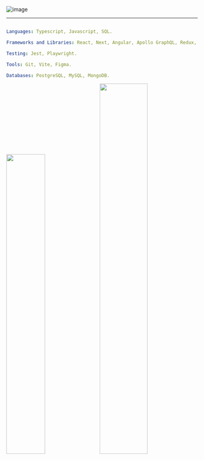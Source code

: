 ![image](https://github.com/icarodredd/icarodredd/assets/78151906/2792d05d-11a8-47aa-b39a-4c9c80e8b79a)

---

```yaml

Languages: Typescript, Javascript, SQL.

Frameworks and Libraries: React, Next, Angular, Apollo GraphQL, Redux, Node, MaterialUI, React Query, Styled Components, TailwindCSS, Bootstrap.

Testing: Jest, Playwright.

Tools: Git, Vite, Figma.

Databases: PostgreSQL, MySQL, MongoDB.
```

<div class='container'>
<img style="height: auto; width: 45%;" class="img" src="https://github-readme-stats.vercel.app/api?username=icarodredd&theme=dark"/>
&nbsp;
&nbsp;
<img style="height: auto; width: 50%;" class="img" src="https://github-readme-streak-stats.herokuapp.com?user=icarodredd&theme=dark&exclude_days=Sun%2CSat" />
</div>



